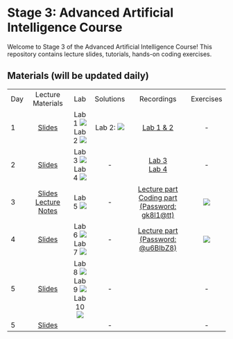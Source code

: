 # Stage 3: Advanced Artificial Intelligence Course 
Welcome to Stage 3 of the Advanced Artificial Intelligence Course! 
This repository contains lecture slides, tutorials, hands-on coding exercises.

## Materials (will be updated daily)

<table>
<tr>
    <td>Day</td>
    <td align="center">Lecture Materials</td>
    <td align="center">Lab</td>
    <td align="center">Solutions</td>
    <td align="center">Recordings</td>
    <td align="center">Exercises</td>
  </tr>
  <tr>
    <td>1</td>
    <td align="center"><a href="https://drive.google.com/file/d/1iKHG4bJRS4AQOpQjUeZN8Nlnn6Wq1TbD/view?usp=sharing">Slides</a></td>
    <td align="center">
      Lab 1 <a href="https://colab.research.google.com/drive/1ZVcPLTEnVLh4emltf31j0oefwB0Y0lgy?usp=sharing"><img src="https://colab.research.google.com/assets/colab-badge.svg"></a><br>
      Lab 2 <a href="https://colab.research.google.com/drive/1DM05xxA04dwOvfLNXn_25PJlzRh6kNP2?usp=sharing"><img src="https://colab.research.google.com/assets/colab-badge.svg"></a>
    </td>
    <td align="center">
      Lab 2: <a href="https://colab.research.google.com/drive/1YV02T4LLJByeix9J7H8dMAz3JbsMrvCG?usp=sharing"><img src="https://colab.research.google.com/assets/colab-badge.svg"></a>
    </td>
    <td align="center"><a href="https://www.youtube.com/watch?v=n8gslNVYXXA">Lab 1 & 2 </a></td>
    <td align="center">-</td>
  </tr>

    
  <tr>
    <td>2</td>
    <td align="center"><a href="https://drive.google.com/file/d/1si-pgbTiRyZFd7pN9zWqgySJC_Bu7K9U/view?usp=sharing">Slides</a></td>
    <td align="center">
      Lab 3 <a href="https://colab.research.google.com/drive/1RVJgtWMy9rwEJtuQMy4OTEL3xyILWcHr?usp=sharing"><img src="https://colab.research.google.com/assets/colab-badge.svg"></a><br>
      Lab 4 <a href="https://colab.research.google.com/drive/1w7gDnTj_Zp-aRN9yEaFJuCbSvi4gNY9Q?usp=sharing"><img src="https://colab.research.google.com/assets/colab-badge.svg"></a>
    </td>
    <td align="center">-
    </td>
    <td align="center">
    <a href="https://youtu.be/awt7qBOD3us">Lab 3</a><br>
    <a href="https://youtu.be/AF0jQfiSQ0Y">Lab 4</a>
    </td>
    <td align="center">-</td>
  </tr>

    
  <tr>
    <td>3</td>
    <td align="center">
        <a href="https://drive.google.com/file/d/1si-pgbTiRyZFd7pN9zWqgySJC_Bu7K9U/view?usp=sharing">Slides</a><br>
        <a href="https://drive.google.com/file/d/1fk_XDvWD2LdLazvE6Zq4J7Ujsz4bzHJX/view?usp=sharing">Lecture Notes</a>
    </td>
    <td align="center">
      Lab 5 <a href="https://colab.research.google.com/drive/1ndbfYoPDI5QeqWCrfsjhE7EZbqxRfVOA?usp=sharing"><img src="https://colab.research.google.com/assets/colab-badge.svg"></a><br>
    </td>
    <td align="center">-
    </td>
    <td align="center">
    <a href="https://youtu.be/YjSe7RMXIkU">Lecture part</a><br>
    <a href="https://kaust.zoom.us/rec/share/LVwlV5UKGxneNwqSyeaGA3pwee-qvVLYeiAk1VLf-LUlDMz6udLlkTwn7I11t94f.FsfFOMnVbcYGlOx1">Coding part (Password: gk8l1@tt) </a>
   <td align="center"><a href="https://colab.research.google.com/drive/1XfpJXfCQJaLq_7q4QJNW4sGS03pYSEMd?usp=sharing"><img src="https://colab.research.google.com/assets/colab-badge.svg"></a></td>
  </tr>

<tr>
    <td>4</td>
    <td align="center">
        <a href="https://drive.google.com/file/d/19le6cU_zXn8baUnDJx6u19e7Asfel8P5/view?usp=sharing">Slides</a><br>
    </td>
    <td align="center">
      Lab 6 <a href="https://colab.research.google.com/drive/12bZhcX3mbVJzpxYkFVI46ciK0yCPCtm_?usp=sharing"><img src="https://colab.research.google.com/assets/colab-badge.svg"></a><br>
      Lab 7 <a href="https://colab.research.google.com/drive/1XhX6IiVaYcaOTQt2CI-RuPGRbXY0gm8u?usp=sharing"><img src="https://colab.research.google.com/assets/colab-badge.svg"></a><br>
    </td>
    <td align="center">-
    </td>
    <td align="center">
    <a href="https://kaust.zoom.us/rec/share/jznHEciS9fRfI4Cf9FZEyMl06PhxyEdIjbc1dGPQ_Ly3BloQGEw_YH99I9OwXd4D.bBYLeKPztfXxvuj2">Lecture part (Password: @u6BIbZ8) </a>
   <td align="center">
    <a href="https://colab.research.google.com/drive/1KO1ZrcUSyS3rbikjRAsiZY7FoBb8FWti?usp=sharing"><img src="https://colab.research.google.com/assets/colab-badge.svg"></a><br>   
   </td>
  </tr>

 <tr>
    <td>5</td>
    <td align="center">
        <a href="https://drive.google.com/file/d/1PXgr-xukW3Lfq_VioBSqMXnjYqe8D0ZB/view?usp=sharing">Slides</a><br>
    </td>
    <td align="center">
      Lab 8 <a href="https://colab.research.google.com/drive/1dgsJsgN-RZZQX6nYHShMgUg-nRSsfdmV?usp=sharing"><img src="https://colab.research.google.com/assets/colab-badge.svg"></a><br>
      Lab 9 <a href="https://colab.research.google.com/drive/11NSveQRy8BO9gK8P4gxREnzOHj_Jwh8G?usp=sharing"><img src="https://colab.research.google.com/assets/colab-badge.svg"></a><br>
      Lab 10 <a href="https://colab.research.google.com/drive/1cAMwsuZF7fAuE8SloxDnSxRVytcJ7NB8?usp=sharing"><img src="https://colab.research.google.com/assets/colab-badge.svg"></a><br>
    </td>
    <td align="center">-
    </td>
    <td align="center">
    <a href=""</a>
    <a href=""</a>
   <td align="center">-</td>
  </tr>

   <tr>
    <td>5</td>
    <td align="center">
        <a href="">Slides</a><br>
    </td>
    <td align="center">
      </a><br>
    </td>
    <td align="center">-
    </td>
    <td align="center">
    <a href=""</a>
    <a href=""</a>
   <td align="center">-</td>
  </tr>
    
  
</table>
